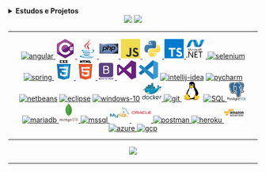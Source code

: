 <details>
    <summary><strong>Estudos e Projetos</strong></summary>
    <ul>
        <li><strong>JAVA</strong>
            <ul>
                <li><a href="https://github.com/douglasvlm/AppAgenda_Java_InterfaceSwing">Agenda Acacêmica utilizando Interface Swing & MySQL.</a>
                <li><a href="https://github.com/douglasvlm/Java_Docker_PostgreSQL">API Rest de consulta de cidades do Brasil com dados comparativos.</a>
                <li><a href="https://github.com/douglasvlm/Spring_Boot_Rest_API">API Rest para anotações acadêmicas.</a>
                <li><a href="https://github.com/douglasvlm/Spring-Cloud-Docker-Redis-ElasticSearch">Arquitetura baseada em microsserviços usando Spring Cloud</a>
                <li><a href="https://github.com/douglasvlm/qa-bdd-java-selenium-cucumber">Behavior Driven Development - BDD com Java</a>
                <li><a href="https://github.com/douglasvlm/sys_api_rest">Desenvolvendo um sistema de gerenciamento de pessoas em API REST com Spring Boot.</a>
                <li><a href="https://github.com/douglasvlm/Config-Server-Spring-Cloud">Repositório de configuração. Arquitetura baseada em microsserviços usando Spring Cloud.</a>
                <li><a href="https://github.com/douglasvlm/Spring_Boot_Rest_API_2">Sistema de gerenciamento de clientes em API REST com Spring Boot</a>
                <li><a href="https://github.com/douglasvlm/Spring_Boot_Test_Rest_API">Testes unitários para validar uma API REST de gerenciamento de estoques de cerveja.</a>
            </ul>
        </li>
        <li><strong>C#</strong>
            <ul>
                <li><a href="https://github.com/douglasvlm/Dio-Projeto-1-dotnet">Aplicação Simples para cadastros de veículos. Projeto 1 do Bootcamp LocalizaLabs .NET Developer.</a>
                <li><a href="https://github.com/douglasvlm/Dio-Projeto-2-dotnet">Aplicação Simples para cadastros de veículos. Projeto 2 do Bootcamp LocalizaLabs .NET Developer</a>  
                <li><a href="https://github.com/douglasvlm/ApiClassificados">API .NET - Catálogo de Classificados.</a>
                <li><a href="https://github.com/douglasvlm/Api_Mongo_Csharp">API.NET integrada ao MongoDB.</a>
                <li><a href="https://github.com/douglasvlm/ClassificadosMVC">Cadastro de classificados .NET com EntityFrameworkCore e SQLServer.</a>
                <li><a href="https://github.com/douglasvlm/Conf-Suite-Test">Configuração da Suíte de testes e aplicando testes integrados em .NET CORE</a>
                <li><a href="https://github.com/douglasvlm/CursoMVC">Criando um app Web ASP .NET MVC</a>
                <li><a href="https://github.com/douglasvlm/Api_Deploy">Desenvolvendo uma aplicação de login seguro usando ASP.NET Core MVC</a>
                <li><a href="https://github.com/douglasvlm/Implementando-stack-de-testes">Implementação de testes de unidade e integrados em um projeto .NET</a>
            </ul>
        </li>
        <li><strong>Angular / HTML / CSS / Javascript</strong>
            <ul>
                <li><a href="https://github.com/douglasvlm/Course-Angular">Aplicação com Angular.</a>    
                <li><a href="https://github.com/douglasvlm/snake-game-HTML-CSS-JavaScript">Desenvolvendo o clássico jogo da cobrinha utilizando HTML, CSS e JavaScript.</a>
                <li><a href="https://github.com/douglasvlm/index_instagram">Recriando a página inicial do Instagram.</a>
                <li><a href="https://github.com/douglasvlm/carousel-bootcamps-dio">Recriando página do NETFLIX - Página de Bootcamps da DIO.</a>
            </ul>
        </li>
        <li><strong>PHP</strong>
            <ul>
                <li><a href="https://github.com/douglasvlm/PHP_MySQL">Desenvolvimento WEB - PHP & MySQL.</a>
            </ul>
        </li>
        <li><strong>Python</strong>
            <ul>
                <li><a href="https://github.com/douglasvlm/Projeto_Analise-de-dados-com-Python-e-Pandas">Análise de dados com Python e Pandas.</a>    
                <li><a href="https://github.com/douglasvlm/Entrega-Desafio-Dataproc">Criando um ecossistema Hadoop totalmente gerenciado com Google Cloud Platform.</a>
                <li><a href="https://github.com/douglasvlm/Aula_Python">Fundamentos de segurança da informação com Python.</a>
            </ul>
        </li>              
    </ul>
</details>
<div align="center">
    <img src="https://github-readme-stats.vercel.app/api?username=douglasvlm&show_icons=true&locale=en"/>
    <img src="https://github-readme-stats.vercel.app/api/top-langs/?username=douglasvlm&layout=compact&langs_count=7"/>
</div>

  <div align="center">
      <hr/> 
      <a href="https://angular.io" target="_blank"> <img src="https://angular.io/assets/images/logos/angular/angular.svg" alt="angular" width="40" height="40"/> </a>    
      <a href="https://www.w3schools.com/cs/" target="_blank"> <img src="https://raw.githubusercontent.com/devicons/devicon/master/icons/csharp/csharp-original.svg" alt="csharp" width="40" height="40"/> </a>
      <a href="https://www.java.com" target="_blank"> <img src="https://raw.githubusercontent.com/devicons/devicon/master/icons/java/java-original.svg" alt="java" width="40" height="40"/> </a> 
      <a href="https://www.php.net" target="_blank"> <img src="https://raw.githubusercontent.com/devicons/devicon/master/icons/php/php-original.svg" alt="php" width="40" height="40"/> </a> 
      <a href="https://developer.mozilla.org/en-US/docs/Web/JavaScript" target="_blank"> <img src="https://raw.githubusercontent.com/devicons/devicon/master/icons/javascript/javascript-original.svg" alt="javascript" width="40" height="40"/> </a>
      <a href="https://www.python.org" target="_blank"> <img src="https://raw.githubusercontent.com/devicons/devicon/master/icons/python/python-original.svg" alt="python" width="40" height="40"/> </a>
      <a href="https://www.typescriptlang.org/" target="_blank"> <img src="https://raw.githubusercontent.com/devicons/devicon/master/icons/typescript/typescript-original.svg" alt="typescript" width="40" height="40"/> </a>       
      <a href="https://dotnet.microsoft.com/" target="_blank"> <img src="https://raw.githubusercontent.com/devicons/devicon/master/icons/dot-net/dot-net-original-wordmark.svg" alt="dotnet" width="40" height="40"/> </a>
      <a href="https://www.selenium.dev" target="_blank"> <img src="https://raw.githubusercontent.com/detain/svg-logos/780f25886640cef088af994181646db2f6b1a3f8/svg/selenium-logo.svg" alt="selenium" width="40" height="40"/> </a> 
      <a href="https://spring.io/" target="_blank"> <img src="https://www.vectorlogo.zone/logos/springio/springio-icon.svg" alt="spring" width="40" height="40"/> </a>
      <a href="https://www.w3schools.com/css/" target="_blank"> <img src="https://raw.githubusercontent.com/devicons/devicon/master/icons/css3/css3-original-wordmark.svg" alt="css3" width="40" height="40"/> </a> 
      <a href="https://www.w3.org/html/" target="_blank"> <img src="https://raw.githubusercontent.com/devicons/devicon/master/icons/html5/html5-original-wordmark.svg" alt="html5" width="40" height="40"/> </a>
      <a href="https://getbootstrap.com" target="_blank"> <img src="https://raw.githubusercontent.com/devicons/devicon/master/icons/bootstrap/bootstrap-plain-wordmark.svg" alt="bootstrap" width="35" height="35"/> </a>
      <a href="https://visualstudio.microsoft.com/" target="_blank"><img src="https://raw.githubusercontent.com/devicons/devicon/9f4f5cdb393299a81125eb5127929ea7bfe42889/icons/visualstudio/visualstudio-plain.svg" alt="Visual Studio" height="40" width="40"/></a>
      <a href="https://code.visualstudio.com/" target="_blank"><img src="https://raw.githubusercontent.com/devicons/devicon/9f4f5cdb393299a81125eb5127929ea7bfe42889/icons/vscode/vscode-original.svg" alt="VS code" height="40" width="40"></a>
      <a href="https://www.jetbrains.com/idea/" target="_blank"><img src="https://img.icons8.com/color/96/000000/intellij-idea.png" alt="intellij-idea" width="40" height="40"/></a>
      <a href="https://www.jetbrains.com/pycharm" target="_blank"><img src="https://img.icons8.com/color/96/000000/pycharm.png" alt="pycharm" width="40" height="40"/></a>
      <a href="https://netbeans.apache.org/" target="_blank"><img src="https://netbeans.apache.org/images/apache-netbeans.svg" alt="netbeans" width="40" height="40"/></a>
      <a href="https://www.eclipse.org/downloads/" target="_blank"><img src="https://www.eclipse.org/downloads/assets/public/images/logo-eclipse.png" alt="eclipse" width="40" height="40"/></a>
      <a href="https://www.microsoft.com/windows/" target="_blank"><img src="https://img.icons8.com/color/96/000000/windows-10.png" alt="windows-10" width="40" height="40"/></a>
      <a href="https://www.docker.com/" target="_blank"> <img src="https://raw.githubusercontent.com/devicons/devicon/master/icons/docker/docker-original-wordmark.svg" alt="docker" width="40" height="40"/> </a>  
      <a href="https://git-scm.com/" target="_blank"> <img src="https://www.vectorlogo.zone/logos/git-scm/git-scm-icon.svg" alt="git" width="40" height="40"/> </a> 
      <a href="https://www.linux.org/" target="_blank"> <img src="https://raw.githubusercontent.com/devicons/devicon/master/icons/linux/linux-original.svg" alt="linux" width="40" height="40"/></a> 
      <a href="https://www.w3schools.com/sql/" target="_blank"><img src="https://img.icons8.com/dotty/80/000000/sql.png" alt="SQL" width="50" height="50"/> </a>
      <a href="https://www.postgresql.org" target="_blank"> <img src="https://raw.githubusercontent.com/devicons/devicon/master/icons/postgresql/postgresql-original-wordmark.svg" alt="postgresql" width="40" height="40"/> </a> 
      <a href="https://mariadb.org/" target="_blank"> <img src="https://www.vectorlogo.zone/logos/mariadb/mariadb-icon.svg" alt="mariadb" width="40" height="40"/> </a> 
      <a href="https://www.mongodb.com/" target="_blank"> <img src="https://raw.githubusercontent.com/devicons/devicon/master/icons/mongodb/mongodb-original-wordmark.svg" alt="mongodb" width="40" height="40"/> </a> 
      <a href="https://www.microsoft.com/en-us/sql-server" target="_blank"> <img src="https://www.svgrepo.com/show/303229/microsoft-sql-server-logo.svg" alt="mssql" width="40" height="40"/> </a> 
      <a href="https://www.mysql.com/" target="_blank"> <img src="https://raw.githubusercontent.com/devicons/devicon/master/icons/mysql/mysql-original-wordmark.svg" alt="mysql" width="40" height="40"/> </a> 
      <a href="https://www.oracle.com/" target="_blank"> <img src="https://raw.githubusercontent.com/devicons/devicon/master/icons/oracle/oracle-original.svg" alt="oracle" width="40" height="40"/> </a>
      <a href="https://postman.com" target="_blank"> <img src="https://www.vectorlogo.zone/logos/getpostman/getpostman-icon.svg" alt="postman" width="40" height="40"/> </a>  
      <a href="https://heroku.com" target="_blank"> <img src="https://www.vectorlogo.zone/logos/heroku/heroku-icon.svg" alt="heroku" width="40" height="40"/> </a>  
      <a href="https://aws.amazon.com" target="_blank"> <img src="https://raw.githubusercontent.com/devicons/devicon/master/icons/amazonwebservices/amazonwebservices-original-wordmark.svg" alt="aws" width="40" height="40"/> </a> 
      <a href="https://azure.microsoft.com/en-in/" target="_blank"> <img src="https://www.vectorlogo.zone/logos/microsoft_azure/microsoft_azure-icon.svg" alt="azure" width="40" height="40"/> </a>
      <a href="https://cloud.google.com" target="_blank"> <img src="https://www.vectorlogo.zone/logos/google_cloud/google_cloud-icon.svg" alt="gcp" width="40" height="40"/> </a>   
  </div>
  <div align="center">
      <hr/>
      <a href="https://www.linkedin.com/in/douglasvlm/" target="_blank"><img src="https://img.shields.io/badge/-LinkedIn-%230077B5?style=for-the-badge&logo=linkedin&logoColor=white" target="_blank"></a>  
  </div>        
<hr/> 
